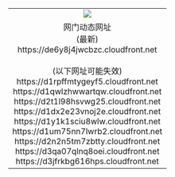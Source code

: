 ﻿<table>
  <tr></tr>
  <tr><td colspan=2 align=center><img src="https://de6y8j4jwcbzc.cloudfront.net/Up/oGate.jpg" /></td></tr>
  <tr><td colspan=2 align=center>网门动态网址<br/>(最新)
<br>https://de6y8j4jwcbzc.cloudfront.net
<br/><br/>(以下网址可能失效)
<br>https://d1rpffmtygeyf5.cloudfront.net
<br>https://d1qwlzhwwartqw.cloudfront.net
<br>https://d2t1l98hsvwg25.cloudfront.net
<br>https://d1dx2e23vnoj2e.cloudfront.net
<br>https://d1y1k1sciu8wlw.cloudfront.net
<br>https://d1um75nn7lwrb2.cloudfront.net
<br>https://d2n2n5tm7zbtty.cloudfront.net
<br>https://d3qa07qlnq8oei.cloudfront.net
<br>https://d3jfrkbg616hps.cloudfront.net
    </td>
  </tr>
</table>
